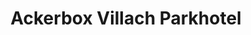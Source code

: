 ---
title: "Ackerbox Villach Parkhotel"
url: /villach/ackerbox-villach-parkhotel/
shop: Hofladen
---